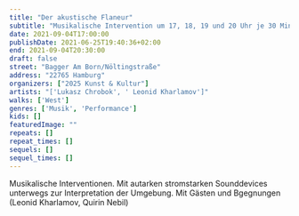 ```yaml
---
title: "Der akustische Flaneur"
subtitle: "Musikalische Intervention um 17, 18, 19 und 20 Uhr je 30 Min."
date: 2021-09-04T17:00:00
publishDate: 2021-06-25T19:40:36+02:00
end: 2021-09-04T20:30:00
draft: false
street: "Bagger Am Born/Nöltingstraße"
address: "22765 Hamburg"
organizers: ["2025 Kunst & Kultur"]
artists: "['Lukasz Chrobok', ' Leonid Kharlamov']"
walks: ['West']
genres: ['Musik', 'Performance']
kids: []
featuredImage: ""
repeats: []
repeat_times: []
sequels: []
sequel_times: []
---
```


Musikalische Interventionen. Mit autarken stromstarken Sounddevices unterwegs zur Interpretation der Umgebung. Mit Gästen und Bgegnungen (Leonid Kharlamov, Quirin Nebil)